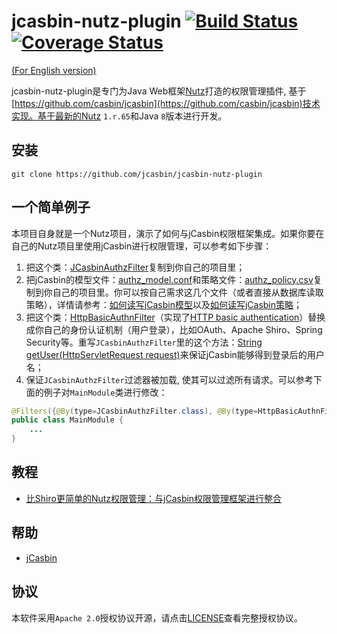 jcasbin-nutz-plugin [![Build Status](https://travis-ci.org/jcasbin/jcasbin-nutz-plugin.svg?branch=master)](https://travis-ci.org/jcasbin/jcasbin-nutz-plugin) [![Coverage Status](https://coveralls.io/repos/github/jcasbin/jcasbin-nutz-plugin/badge.svg?branch=master)](https://coveralls.io/github/jcasbin/jcasbin-nutz-plugin?branch=master)
======

[(For English version)](https://github.com/jcasbin/jcasbin-nutz-plugin/blob/master/README_EN.md)

jcasbin-nutz-plugin是专门为Java Web框架[Nutz](https://nutzam.com/)打造的权限管理插件, 基于[https://github.com/casbin/jcasbin](https://github.com/casbin/jcasbin)技术实现。基于最新的Nutz ``1.r.65``和Java ``8``版本进行开发。

## 安装

    git clone https://github.com/jcasbin/jcasbin-nutz-plugin

## 一个简单例子

本项目自身就是一个Nutz项目，演示了如何与jCasbin权限框架集成。如果你要在自己的Nutz项目里使用jCasbin进行权限管理，可以参考如下步骤：

1. 把这个类：[JCasbinAuthzFilter](https://github.com/jcasbin/jcasbin-nutz-plugin/blob/master/src/main/java/org/jcasbin/plugins/JCasbinAuthzFilter.java)复制到你自己的项目里；
2. 把jCasbin的模型文件：[authz_model.conf](https://github.com/jcasbin/jcasbin-nutz-plugin/blob/master/examples/authz_model.conf)和策略文件：[authz_policy.csv](https://github.com/jcasbin/jcasbin-nutz-plugin/blob/master/examples/authz_policy.csv)复制到你自己的项目里。你可以按自己需求这几个文件（或者直接从数据库读取策略），详情请参考：[如何读写jCasbin模型](https://github.com/casbin/casbin/wiki/Model-persistence)以及[如何读写jCasbin策略](https://github.com/casbin/casbin/wiki/Policy-persistence)；
3. 把这个类：[HttpBasicAuthnFilter](https://github.com/jcasbin/jcasbin-nutz-plugin/blob/master/src/main/java/org/jcasbin/plugins/HttpBasicAuthnFilter.java)（实现了[HTTP basic authentication](https://en.wikipedia.org/wiki/Basic_access_authentication)）替换成你自己的身份认证机制（用户登录），比如OAuth、Apache Shiro、Spring Security等。重写``JCasbinAuthzFilter``里的这个方法：[String getUser(HttpServletRequest request)](https://github.com/jcasbin/jcasbin-nutz-plugin/blob/master/src/main/java/org/jcasbin/plugins/JCasbinAuthzFilter.java#L42-L56)来保证jCasbin能够得到登录后的用户名；
4. 保证``JCasbinAuthzFilter``过滤器被加载, 使其可以过滤所有请求。可以参考下面的例子对``MainModule``类进行修改：

```java
@Filters({@By(type=JCasbinAuthzFilter.class), @By(type=HttpBasicAuthnFilter.class)})
public class MainModule {
    ...
}
```

## 教程

- [比Shiro更简单的Nutz权限管理：与jCasbin权限管理框架进行整合](https://nutz.cn/yvr/t/7v1m8jh2qejo7qu5460m2qgmul)

## 帮助

- [jCasbin](https://github.com/casbin/jcasbin)

## 协议

本软件采用``Apache 2.0``授权协议开源，请点击[LICENSE](LICENSE)查看完整授权协议。
